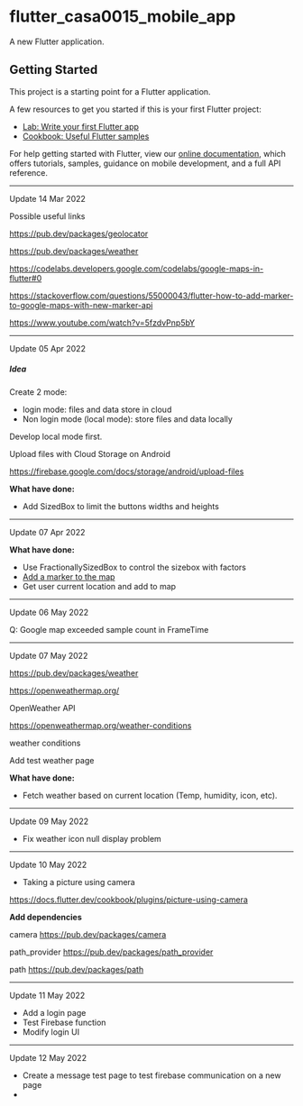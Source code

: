 # flutter_casa0015_mobile_app

A new Flutter application.

## Getting Started

This project is a starting point for a Flutter application.

A few resources to get you started if this is your first Flutter project:

- [Lab: Write your first Flutter app](https://flutter.dev/docs/get-started/codelab)
- [Cookbook: Useful Flutter samples](https://flutter.dev/docs/cookbook)

For help getting started with Flutter, view our
[online documentation](https://flutter.dev/docs), which offers tutorials,
samples, guidance on mobile development, and a full API reference.

----

Update 14 Mar 2022



Possible useful links

https://pub.dev/packages/geolocator

https://pub.dev/packages/weather

https://codelabs.developers.google.com/codelabs/google-maps-in-flutter#0

https://stackoverflow.com/questions/55000043/flutter-how-to-add-marker-to-google-maps-with-new-marker-api



https://www.youtube.com/watch?v=5fzdvPnp5bY





---

Update 05 Apr 2022



##### Idea

Create 2 mode:

+ login mode: files and data store in cloud
+ Non login mode (local mode): store files and data locally



Develop local mode first.



Upload files with Cloud Storage on Android

https://firebase.google.com/docs/storage/android/upload-files



**What have done:**

+ Add SizedBox to limit the buttons widths and heights



---

Update 07 Apr 2022

**What have done:**

+ Use FractionallySizedBox to control the sizebox with factors
+ [Add a marker to the map](https://www.codegrepper.com/code-examples/whatever/flutter+google+map+marker)
+ Get user current location and add to map



-----

Update 06 May 2022



Q: Google map exceeded sample count in FrameTime



----

Update 07 May 2022

https://pub.dev/packages/weather

https://openweathermap.org/

OpenWeather API

https://openweathermap.org/weather-conditions

weather conditions



Add test weather page

**What have done:**

+ Fetch weather based on current location (Temp, humidity, icon, etc).

------

Update 09 May 2022

+ Fix weather icon null display problem



-----------------

Update 10 May 2022

+ Taking a picture using camera

https://docs.flutter.dev/cookbook/plugins/picture-using-camera

**Add dependencies**

camera https://pub.dev/packages/camera

path_provider https://pub.dev/packages/path_provider

path https://pub.dev/packages/path



----

Update 11 May 2022

+ Add a login page
+ Test Firebase function
+ Modify login UI

----

Update 12 May 2022

+ Create a message test page to test firebase communication on a new page
+ 
